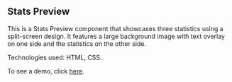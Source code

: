## Stats Preview

This is a Stats Preview component that showcases three statistics using a split-screen design. It features a large background image with text overlay on one side and the statistics on the other side.

Technologies used: HTML, CSS.

To see a demo, click [here](https://devbygeorge.github.io/fem-challenges/stats-preview/).
